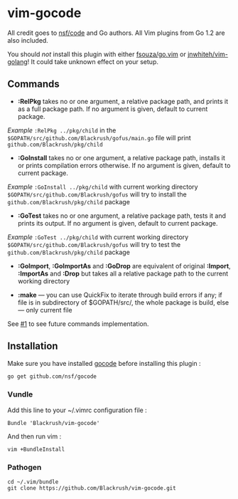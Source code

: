 vim-gocode
==========

All credit goes to [nsf/code](http://github.com/nsf/gocode) and Go authors.
All Vim plugins from Go 1.2 are also included.

You should *not* install this plugin with either [fsouza/go.vim](https://github.com/fsouza/go.vim) or [jnwhiteh/vim-golang](https://github.com/jnwhiteh/vim-golang)! It could take unknown effect on your setup.
## Commands


* **:RelPkg** takes no or one argument, a relative package path, and prints it as a full package path. If no argument is given, default to current package.

*Example* `:RelPkg ../pkg/child` in the `$GOPATH/src/github.com/Blackrush/gofus/main.go` file will print `github.com/Blackrush/pkg/child`

* **:GoInstall** takes no or one argument, a relative package path, installs it or prints compilation errors otherwise. If no argument is given, default to current package.

*Example* `:GoInstall ../pkg/child` with current working directory `$GOPATH/src/github.com/Blackrush/gofus`
will try to install the `github.com/Blackrush/pkg/child` package

* **:GoTest** takes no or one argument, a relative package path, tests it and prints its output. If no argument is given, default to current package.

*Example* `:GoTest ../pkg/child` with current working directory `$GOPATH/src/github.com/Blackrush/gofus`
will try to test the `github.com/Blackrush/pkg/child` package

* **:GoImport**, **:GoImportAs** and **:GoDrop** are equivalent of original **:Import**, **:ImportAs** and **:Drop**
but takes all a relative package path to the current working directory

* **:make** — you can use QuickFix to iterate through build errors if any; if file is in subdirectory of $GOPATH/src/, the whole package is build, else — only current file

See [#1](https://github.com/Blackrush/vim-gocode/issues/1) to see future commands implementation.

## Installation

Make sure you have installed [gocode](https://github.com/nsf/gocode) before installing this plugin :

```bash
go get github.com/nsf/gocode
```

### Vundle

Add this line to your ~/.vimrc configuration file :

    Bundle 'Blackrush/vim-gocode'

And then run vim :

    vim +BundleInstall

### Pathogen

    cd ~/.vim/bundle
    git clone https://github.com/Blackrush/vim-gocode.git
